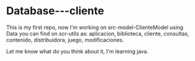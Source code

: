 # Database---cliente
This is my first repo, now I'm working on src-model-ClienteModel using Data you can find on scr-utils as: aplicacion, biblioteca, cliente, consultas, contenido, distribuidora, juego, modificaciones.

Let me know what do you think about it, I'm learning java.
